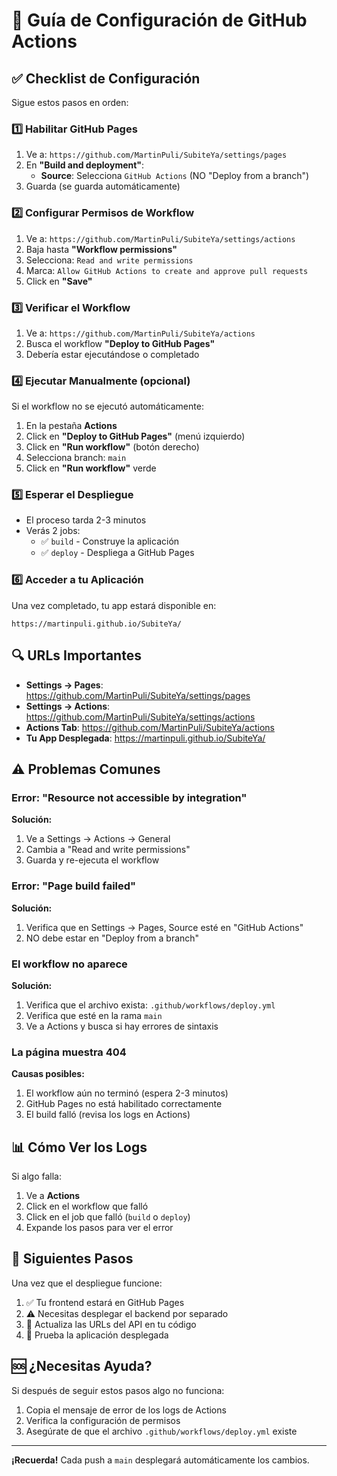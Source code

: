 # 🔧 Guía de Configuración de GitHub Actions

## ✅ Checklist de Configuración

Sigue estos pasos en orden:

### 1️⃣ Habilitar GitHub Pages

1. Ve a: `https://github.com/MartinPuli/SubiteYa/settings/pages`
2. En **"Build and deployment"**:
   - **Source**: Selecciona `GitHub Actions` (NO "Deploy from a branch")
3. Guarda (se guarda automáticamente)

### 2️⃣ Configurar Permisos de Workflow

1. Ve a: `https://github.com/MartinPuli/SubiteYa/settings/actions`
2. Baja hasta **"Workflow permissions"**
3. Selecciona: `Read and write permissions`
4. Marca: `Allow GitHub Actions to create and approve pull requests`
5. Click en **"Save"**

### 3️⃣ Verificar el Workflow

1. Ve a: `https://github.com/MartinPuli/SubiteYa/actions`
2. Busca el workflow **"Deploy to GitHub Pages"**
3. Debería estar ejecutándose o completado

### 4️⃣ Ejecutar Manualmente (opcional)

Si el workflow no se ejecutó automáticamente:

1. En la pestaña **Actions**
2. Click en **"Deploy to GitHub Pages"** (menú izquierdo)
3. Click en **"Run workflow"** (botón derecho)
4. Selecciona branch: `main`
5. Click en **"Run workflow"** verde

### 5️⃣ Esperar el Despliegue

- El proceso tarda 2-3 minutos
- Verás 2 jobs:
  - ✅ `build` - Construye la aplicación
  - ✅ `deploy` - Despliega a GitHub Pages

### 6️⃣ Acceder a tu Aplicación

Una vez completado, tu app estará disponible en:

```
https://martinpuli.github.io/SubiteYa/
```

## 🔍 URLs Importantes

- **Settings → Pages**: https://github.com/MartinPuli/SubiteYa/settings/pages
- **Settings → Actions**: https://github.com/MartinPuli/SubiteYa/settings/actions
- **Actions Tab**: https://github.com/MartinPuli/SubiteYa/actions
- **Tu App Desplegada**: https://martinpuli.github.io/SubiteYa/

## ⚠️ Problemas Comunes

### Error: "Resource not accessible by integration"

**Solución:**
1. Ve a Settings → Actions → General
2. Cambia a "Read and write permissions"
3. Guarda y re-ejecuta el workflow

### Error: "Page build failed"

**Solución:**
1. Verifica que en Settings → Pages, Source esté en "GitHub Actions"
2. NO debe estar en "Deploy from a branch"

### El workflow no aparece

**Solución:**
1. Verifica que el archivo exista: `.github/workflows/deploy.yml`
2. Verifica que esté en la rama `main`
3. Ve a Actions y busca si hay errores de sintaxis

### La página muestra 404

**Causas posibles:**
1. El workflow aún no terminó (espera 2-3 minutos)
2. GitHub Pages no está habilitado correctamente
3. El build falló (revisa los logs en Actions)

## 📊 Cómo Ver los Logs

Si algo falla:

1. Ve a **Actions**
2. Click en el workflow que falló
3. Click en el job que falló (`build` o `deploy`)
4. Expande los pasos para ver el error

## 🎯 Siguientes Pasos

Una vez que el despliegue funcione:

1. ✅ Tu frontend estará en GitHub Pages
2. ⚠️ Necesitas desplegar el backend por separado
3. 🔧 Actualiza las URLs del API en tu código
4. 🧪 Prueba la aplicación desplegada

## 🆘 ¿Necesitas Ayuda?

Si después de seguir estos pasos algo no funciona:

1. Copia el mensaje de error de los logs de Actions
2. Verifica la configuración de permisos
3. Asegúrate de que el archivo `.github/workflows/deploy.yml` existe

---

**¡Recuerda!** Cada push a `main` desplegará automáticamente los cambios.
